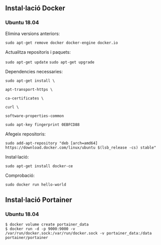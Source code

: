 ## Instal·lació Docker

### Ubuntu 18.04

Elimina versions anteriors:

`sudo apt-get remove docker docker-engine docker.io`

Actualitza repositoris i paquets:

`sudo apt-get update`
`sudo apt-get upgrade`

Dependencies necessaries:

`sudo apt-get install \`

`apt-transport-https \`

`ca-certificates \`

`curl \`

`software-properties-common`

`sudo apt-key fingerprint 0EBFCD88`

Afegeix repositoris:

`sudo add-apt-repository "deb [arch=amd64] https://download.docker.com/linux/ubuntu $(lsb_release -cs) stable"`

Instal·lació:

`sudo apt-get install docker-ce`

Comprobació:

`sudo docker run hello-world`


## Instal·lació Portainer

### Ubuntu 18.04



```
$ docker volume create portainer_data
$ docker run -d -p 9000:9000 -v /var/run/docker.sock:/var/run/docker.sock -v portainer_data:/data portainer/portainer

```

